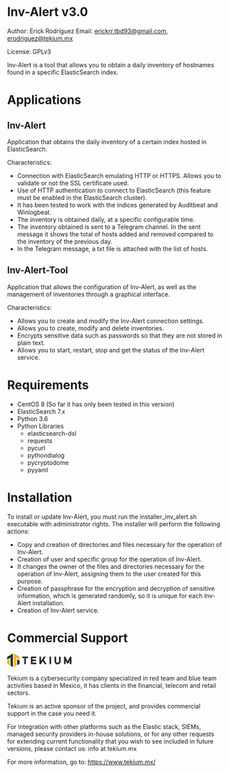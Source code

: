 # Inv-Alert v3.0

Author: Erick Rodríguez 
Email: erickrr.tbd93@gmail.com, erodriguez@tekium.mx

License: GPLv3

Inv-Alert is a tool that allows you to obtain a daily inventory of hostnames found in a specific ElasticSearch index.

# Applications
## Inv-Alert
Application that obtains the daily inventory of a certain index hosted in ElasticSearch.

Characteristics:
- Connection with ElasticSearch emulating HTTP or HTTPS. Allows you to validate or not the SSL certificate used.
- Use of HTTP authentication to connect to ElasticSearch (this feature must be enabled in the ElasticSearch cluster).
- It has been tested to work with the indices generated by Auditbeat and Winlogbeat.
- The inventory is obtained daily, at a specific configurable time.
- The inventory obtained is sent to a Telegram channel. In the sent message it shows the total of hosts added and removed compared to the inventory of the previous day.
- In the Telegram message, a txt file is attached with the list of hosts.

## Inv-Alert-Tool
Application that allows the configuration of Inv-Alert, as well as the management of inventories through a graphical interface.

Characteristics:
- Allows you to create and modify the Inv-Alert connection settings.
- Allows you to create, modify and delete inventories.
- Encrypts sensitive data such as passwords so that they are not stored in plain text.
- Allows you to start, restart, stop and get the status of the Inv-Alert service.

# Requirements
- CentOS 8 (So far it has only been tested in this version)
- ElasticSearch 7.x 
- Python 3.6
- Python Libraries
  - elasticsearch-dsl
  - requests
  - pycurl
  - pythondialog
  - pycryptodome
  - pyyaml

# Installation
To install or update Inv-Alert, you must run the installer_inv_alert.sh executable with administrator rights. The installer will perform the following actions:
- Copy and creation of directories and files necessary for the operation of Inv-Alert.
- Creation of user and specific group for the operation of Inv-Alert.
- It changes the owner of the files and directories necessary for the operation of Inv-Alert, assigning them to the user created for this purpose.
- Creation of passphrase for the encryption and decryption of sensitive information, which is generated randomly, so it is unique for each Inv-Alert installation.
- Creation of Inv-Alert service.

# Commercial Support
![Tekium](https://github.com/unmanarc/uAuditAnalyzer2/blob/master/art/tekium_slogo.jpeg)

Tekium is a cybersecurity company specialized in red team and blue team activities based in Mexico, it has clients in the financial, telecom and retail sectors.

Tekium is an active sponsor of the project, and provides commercial support in the case you need it.

For integration with other platforms such as the Elastic stack, SIEMs, managed security providers in-house solutions, or for any other requests for extending current functionality that you wish to see included in future versions, please contact us: info at tekium.mx

For more information, go to: https://www.tekium.mx/
